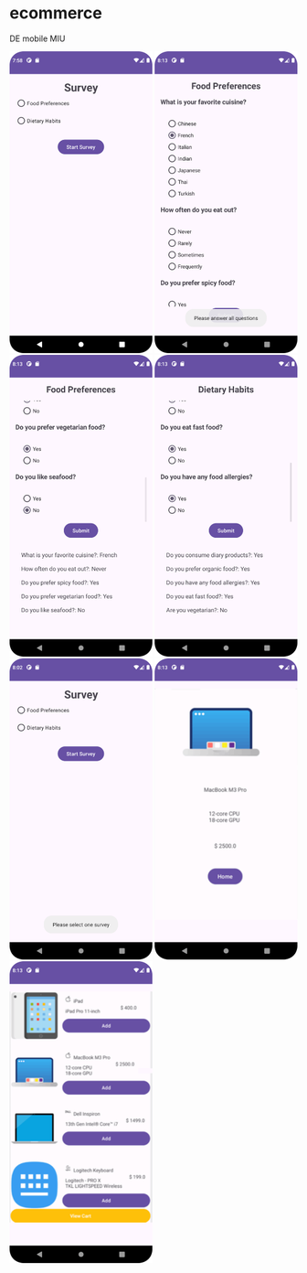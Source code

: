 # ecommerce
DE mobile MIU
<div>
  <img src="1.png" width="250"   /> <img src="2.png" width="250"   />
 <img src="3.png" width="250"   /> <img src="4.png" width="250"   />
 <img src="5.png" width="250"   />
 <img src="6.b.png" width="250"   /> <img src="6-a.png" width="250"   />
</div>
